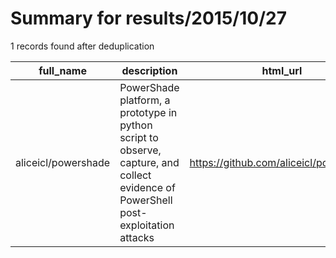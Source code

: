 
# Summary for results/2015/10/27
    
1 records found after deduplication

| full_name | description | html_url | matched_list | matched_count | pushed_at | size | stargazers_count | language | forks_count |
|---------------------|-------------------------------------------------------------------------------------------------------------------------------------|----------------------------------------|----------------|-----------------|---------------------------|--------|--------------------|------------|---------------|
| aliceicl/powershade | PowerShade platform, a prototype in python script to observe, capture, and collect evidence of PowerShell post-exploitation attacks | https://github.com/aliceicl/powershade | ['exploit'] | 1 | 2015-10-27 09:35:24+00:00 | 2356 | 2 | JavaScript | 2 |
